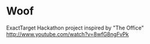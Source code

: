 Woof
====

ExactTarget Hackathon project inspired by "The Office"
http://www.youtube.com/watch?v=8wfG8ngFvPk
